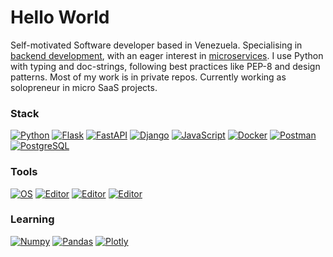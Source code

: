 <!--
**luisgdev/luisgdev** is a ✨ _special_ ✨ repository because its `README.md` (this file) appears on your GitHub profile.
-->

# Hello World

Self-motivated Software developer based in Venezuela. 
Specialising in [backend development](https://github.com/topics/backend), 
with an eager interest in [microservices](https://github.com/topics/microservices).
I use Python with typing and doc-strings, following best practices like PEP-8 and design patterns.
Most of my work is in private repos. Currently working as solopreneur in micro SaaS projects.


### Stack

[![Python](https://img.shields.io/badge/-Python-grey?style=for-the-badge&logo=Python)](https://github.com/topics/python)
[![Flask](https://img.shields.io/badge/-Flask-grey?style=for-the-badge&logo=flask)](https://github.com/topics/flask)
[![FastAPI](https://img.shields.io/badge/-FastAPI-grey?style=for-the-badge&logo=fastapi)](https://github.com/topics/fastapi)
[![Django](https://img.shields.io/badge/-Django-grey?style=for-the-badge&logo=django)](https://github.com/topics/django)
[![JavaScript](https://img.shields.io/badge/-JavaScript-grey?style=for-the-badge&logo=javascript)](https://github.com/topics/javascript)
[![Docker](https://img.shields.io/badge/-Docker-grey?style=for-the-badge&logo=docker)](https://github.com/topics/docker)
[![Postman](https://img.shields.io/badge/-Postman-grey?style=for-the-badge&logo=postman)](https://github.com/topics/postman)
[![PostgreSQL](https://img.shields.io/badge/-PostgreSQL-grey?style=for-the-badge&logo=postgresql)](https://github.com/topics/postgresql)


### Tools

[![OS](https://img.shields.io/badge/Debian-grey?style=for-the-badge&logo=debian&logoColor=A81D33)](https://github.com/topics/debian)
[![Editor](https://img.shields.io/badge/VSCodium-grey?style=for-the-badge&logo=vscodium)](https://github.com/VSCodium/vscodium)
[![Editor](https://img.shields.io/badge/Vim-grey?style=for-the-badge&logo=vim&logoColor=green)](https://github.com/topics/vim)
[![Editor](https://img.shields.io/badge/Termux-grey?style=for-the-badge&logo=windowsterminal&logoColor=black)](https://github.com/topics/termux)

### Learning

[![Numpy](https://img.shields.io/badge/-Numpy-grey?style=for-the-badge&logo=numpy)](https://github.com/topics/numpy)
[![Pandas](https://img.shields.io/badge/-Pandas-grey?style=for-the-badge&logo=pandas)](https://github.com/pandas-dev/pandas)
[![Plotly](https://img.shields.io/badge/-Plotly-grey?style=for-the-badge&logo=plotly)](https://github.com/plotly/plotly.py)
